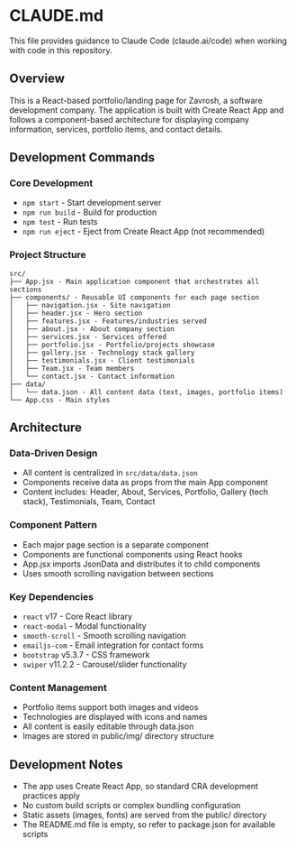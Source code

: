 # CLAUDE.md

This file provides guidance to Claude Code (claude.ai/code) when working with code in this repository.

## Overview

This is a React-based portfolio/landing page for Zavrosh, a software development company. The application is built with Create React App and follows a component-based architecture for displaying company information, services, portfolio items, and contact details.

## Development Commands

### Core Development
- `npm start` - Start development server
- `npm run build` - Build for production
- `npm test` - Run tests
- `npm run eject` - Eject from Create React App (not recommended)

### Project Structure
```
src/
├── App.jsx - Main application component that orchestrates all sections
├── components/ - Reusable UI components for each page section
│   ├── navigation.jsx - Site navigation
│   ├── header.jsx - Hero section
│   ├── features.jsx - Features/industries served
│   ├── about.jsx - About company section
│   ├── services.jsx - Services offered
│   ├── portfolio.jsx - Portfolio/projects showcase
│   ├── gallery.jsx - Technology stack gallery
│   ├── testimonials.jsx - Client testimonials
│   ├── Team.jsx - Team members
│   └── contact.jsx - Contact information
├── data/
│   └── data.json - All content data (text, images, portfolio items)
└── App.css - Main styles
```

## Architecture

### Data-Driven Design
- All content is centralized in `src/data/data.json`
- Components receive data as props from the main App component
- Content includes: Header, About, Services, Portfolio, Gallery (tech stack), Testimonials, Team, Contact

### Component Pattern
- Each major page section is a separate component
- Components are functional components using React hooks
- App.jsx imports JsonData and distributes it to child components
- Uses smooth scrolling navigation between sections

### Key Dependencies
- `react` v17 - Core React library
- `react-modal` - Modal functionality
- `smooth-scroll` - Smooth scrolling navigation
- `emailjs-com` - Email integration for contact forms
- `bootstrap` v5.3.7 - CSS framework
- `swiper` v11.2.2 - Carousel/slider functionality

### Content Management
- Portfolio items support both images and videos
- Technologies are displayed with icons and names
- All content is easily editable through data.json
- Images are stored in public/img/ directory structure

## Development Notes

- The app uses Create React App, so standard CRA development practices apply
- No custom build scripts or complex bundling configuration
- Static assets (images, fonts) are served from the public/ directory
- The README.md file is empty, so refer to package.json for available scripts